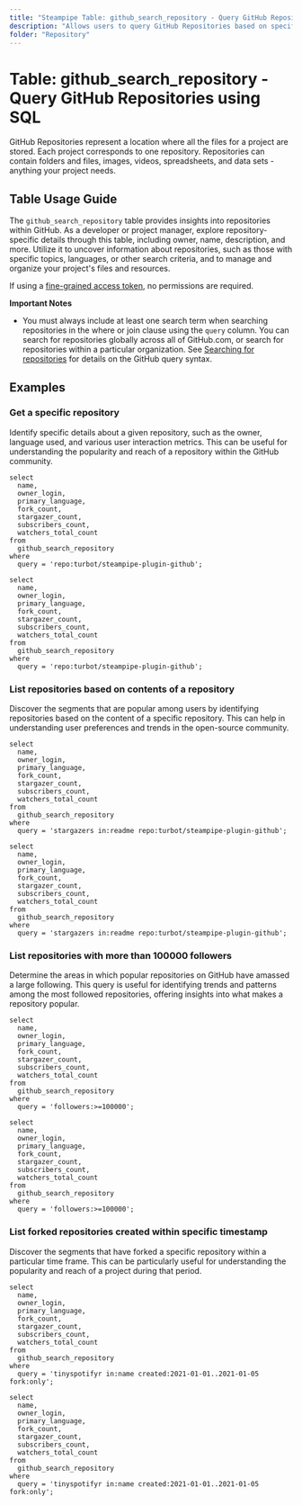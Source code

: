 ```yaml
---
title: "Steampipe Table: github_search_repository - Query GitHub Repositories using SQL"
description: "Allows users to query GitHub Repositories based on specific search criteria, providing insights into repository details such as name, owner, description, and more."
folder: "Repository"
---
```


# Table: github_search_repository - Query GitHub Repositories using SQL

GitHub Repositories represent a location where all the files for a project are stored. Each project corresponds to one repository. Repositories can contain folders and files, images, videos, spreadsheets, and data sets - anything your project needs.

## Table Usage Guide

The `github_search_repository` table provides insights into repositories within GitHub. As a developer or project manager, explore repository-specific details through this table, including owner, name, description, and more. Utilize it to uncover information about repositories, such as those with specific topics, languages, or other search criteria, and to manage and organize your project's files and resources.

If using a [fine-grained access token](https://docs.github.com/en/authentication/keeping-your-account-and-data-secure/managing-your-personal-access-tokens#creating-a-fine-grained-personal-access-token), no permissions are required.

**Important Notes**
- You must always include at least one search term when searching repositories in the where or join clause using the `query` column. You can search for repositories globally across all of GitHub.com, or search for repositories within a particular organization. See [Searching for repositories](https://docs.github.com/search-github/searching-on-github/searching-for-repositories) for details on the GitHub query syntax.

## Examples

### Get a specific repository
Identify specific details about a given repository, such as the owner, language used, and various user interaction metrics. This can be useful for understanding the popularity and reach of a repository within the GitHub community.

```sql+postgres
select
  name,
  owner_login,
  primary_language,
  fork_count,
  stargazer_count,
  subscribers_count,
  watchers_total_count
from
  github_search_repository
where
  query = 'repo:turbot/steampipe-plugin-github';
```

```sql+sqlite
select
  name,
  owner_login,
  primary_language,
  fork_count,
  stargazer_count,
  subscribers_count,
  watchers_total_count
from
  github_search_repository
where
  query = 'repo:turbot/steampipe-plugin-github';
```

### List repositories based on contents of a repository
Discover the segments that are popular among users by identifying repositories based on the content of a specific repository. This can help in understanding user preferences and trends in the open-source community.

```sql+postgres
select
  name,
  owner_login,
  primary_language,
  fork_count,
  stargazer_count,
  subscribers_count,
  watchers_total_count
from
  github_search_repository
where
  query = 'stargazers in:readme repo:turbot/steampipe-plugin-github';
```

```sql+sqlite
select
  name,
  owner_login,
  primary_language,
  fork_count,
  stargazer_count,
  subscribers_count,
  watchers_total_count
from
  github_search_repository
where
  query = 'stargazers in:readme repo:turbot/steampipe-plugin-github';
```

### List repositories with more than 100000 followers
Determine the areas in which popular repositories on GitHub have amassed a large following. This query is useful for identifying trends and patterns among the most followed repositories, offering insights into what makes a repository popular.

```sql+postgres
select
  name,
  owner_login,
  primary_language,
  fork_count,
  stargazer_count,
  subscribers_count,
  watchers_total_count
from
  github_search_repository
where
  query = 'followers:>=100000';
```

```sql+sqlite
select
  name,
  owner_login,
  primary_language,
  fork_count,
  stargazer_count,
  subscribers_count,
  watchers_total_count
from
  github_search_repository
where
  query = 'followers:>=100000';
```

### List forked repositories created within specific timestamp
Discover the segments that have forked a specific repository within a particular time frame. This can be particularly useful for understanding the popularity and reach of a project during that period.

```sql+postgres
select
  name,
  owner_login,
  primary_language,
  fork_count,
  stargazer_count,
  subscribers_count,
  watchers_total_count
from
  github_search_repository
where
  query = 'tinyspotifyr in:name created:2021-01-01..2021-01-05 fork:only';
```

```sql+sqlite
select
  name,
  owner_login,
  primary_language,
  fork_count,
  stargazer_count,
  subscribers_count,
  watchers_total_count
from
  github_search_repository
where
  query = 'tinyspotifyr in:name created:2021-01-01..2021-01-05 fork:only';
```
